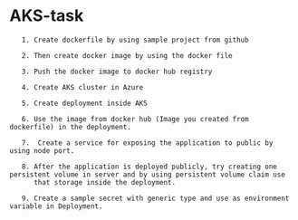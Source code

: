 # AKS-task

       1. Create dockerfile by using sample project from github

       2. Then create docker image by using the docker file 

       3. Push the docker image to docker hub registry

       4. Create AKS cluster in Azure 

       5. Create deployment inside AKS

       6. Use the image from docker hub (Image you created from dockerfile) in the deployment. 

       7.  Create a service for exposing the application to public by using node port. 

       8. After the application is deployed publicly, try creating one persistent volume in server and by using persistent volume claim use 
          that storage inside the deployment. 

       9. Create a sample secret with generic type and use as environment variable in Deployment.
